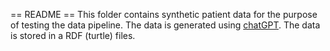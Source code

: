 == README ==
This folder contains synthetic patient data for the purpose of testing the data pipeline.
The data is generated using [chatGPT](https://chatgpt.com/share/8fa73fe5-6686-46db-b15a-0b0b273d8821). The data is stored in a RDF (turtle) files.
